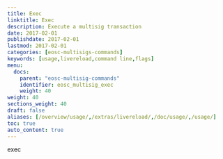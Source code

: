 ```yaml
---
title: Exec
linktitle: Exec
description: Execute a multisig transaction
date: 2017-02-01
publishdate: 2017-02-01
lastmod: 2017-02-01
categories: [eosc-multisigs-commands]
keywords: [usage,livereload,command line,flags]
menu:
  docs:
    parent: "eosc-multisig-commands"
    identifier: eosc_multisig_exec
    weight: 40
weight: 40
sections_weight: 40
draft: false
aliases: [/overview/usage/,/extras/livereload/,/doc/usage/,/usage/]
toc: true
auto_content: true
---
```


exec
